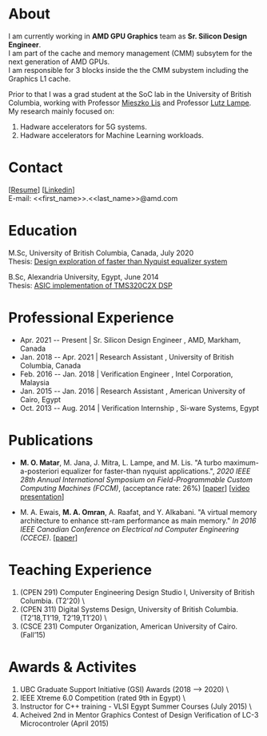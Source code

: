 # About

I am currently working in **AMD GPU Graphics** team as **Sr. Silicon Design Engineer**. \
I am part of the cache and memory management (CMM) subsytem for the next generation of AMD GPUs. \
I am responsible for 3 blocks inside the the CMM subystem including the Graphics L1 cache. 

Prior to that I was a grad student at the SoC lab in  the University of British Columbia, working with Professor [Mieszko Lis](http://mieszko.ece.ubc.ca/) and Professor [Lutz Lampe](http://www.ece.ubc.ca/~lampe/). \
My research mainly focused on:  
1) Hadware accelerators for 5G systems.  
2) Hadware accelerators for Machine Learning workloads.  

# Contact

[[Resume](./docs/resume.pdf)] 
[[Linkedin](https://linkedin.com/in/momran66)]  \
E-mail: <<first_name>>.<<last_name>>@amd.com

# Education

M.Sc, University of British Columbia, Canada, July 2020 \
Thesis: [Design exploration of faster than Nyquist equalizer system](https://open.library.ubc.ca/cIRcle/collections/ubctheses/24/items/1.0392616)

B.Sc, Alexandria University, Egypt, June 2014  \
Thesis: [ASIC implementation of TMS320C2X DSP](docs/toledo.pdf)

# Professional Experience

* Apr. 2021 -- Present  | Sr. Silicon Design Engineer       , AMD, Markham, Canada                    
* Jan. 2018 -- Apr. 2021  | Research Assistant        , University of British Columbia, Canada   
* Feb. 2016 -- Jan. 2018  | Verification Engineer       , Intel Corporation, Malaysia             
* Jan. 2015 -- Jan. 2016  | Research Assistant              , American University of Cairo, Egypt      
* Oct. 2013 -- Aug. 2014  | Verification Internship         , Si-ware Systems, Egypt                  

# Publications

* **M. O. Matar**, M. Jana, J. Mitra, L. Lampe, and M. Lis. "A turbo maximum-a-posteriori equalizer for faster-than nyquist
applications.", _2020 IEEE 28th Annual International Symposium on Field-Programmable Custom Computing Machines (FCCM)_, (acceptance rate: 26%)
[[paper](https://ieeexplore.ieee.org/abstract/document/9114873)] [[video presentation](https://www.youtube.com/watch?v=sY71FAcP8Bg)]

* M. A. Ewais, **M. A. Omran**, A. Raafat, and Y. Alkabani. "A virtual memory architecture to enhance stt-ram performance as main memory." _In 2016 IEEE Canadian Conference on Electrical  nd Computer Engineering (CCECE)_. [[paper](https://ieeexplore.ieee.org/document/7726657)]

# Teaching Experience

1) (CPEN 291) Computer Engineering Design Studio I, University of British Columbia. (T2'20) \
2) (CPEN 311) Digital Systems Design, University of British Columbia.(T2’18,T1’19, T2’19,T1’20) \
3) (CSCE 231) Computer Organization, American University of Cairo.(Fall’15)

# Awards & Activites 

1) UBC Graduate Support Initiative (GSI) Awards (2018 --> 2020) \
2) IEEE Xtreme 6.0 Competition (rated 9th in Egypt) \
3) Instructor for C++ training - VLSI Egypt Summer Courses (July 2015) \
4) Acheived 2nd in Mentor Graphics Contest of Design Verification of LC-3 Microcontroler (April 2015)
